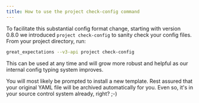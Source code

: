 ```yaml
---
title: How to use the project check-config command
---
```


To facilitate this substantial config format change, starting with version 0.8.0
we introduced `project check-config` to sanity check your config files. From your
project directory, run:

```bash
great_expectations --v3-api project check-config
```

This can be used at any time and will grow more robust and helpful as our
internal config typing system improves.

You will most likely be prompted to install a new template. Rest assured that
your original YAML file will be archived automatically for you. Even so, it's
in your source control system already, right? ;-)
